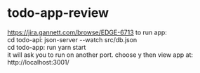 # todo-app-review
https://jira.gannett.com/browse/EDGE-6713
to run app:  
cd todo-api: json-server --watch src/db.json  
cd todo-app: run yarn start  
it will ask you to run on another port. choose y then view app at: http://localhost:3001/
